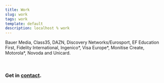 ```yaml
---
title: Work
slug: work
tags: work
template: default
description: localhost % work
---
```


<span title="Absolute Radio, KISS, Magic, et al">Bauer Media</span>, <span title="Open Nation (with Mastercard)">Class35</span>, DAZN, Discovery Networks/Eurosport, <span title="EF SET - English Test">EF Education First</span>, Fidelity International, <span title="via Monitise Create (now Etch)">Ingenico*</span>, <span title="via Monitise Create (now Etch)">Visa Europe*</span>, <span class="now Etch">Monitise Create</span>, <span title="via Mobile 5">Motorola*</span>, Novoda and <span title="A GBFS/MDS mobility service via Humancrafted">Unicard</span>.

<br />


<h3>
  <span data-icon="peace">Get in <a href="mailto:leslie@localhost.international?subject=Let's work together&amp;body=I have a idea and a budget!">contact</a>.</span>
</h3>
